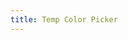 ```yaml
---
title: Temp Color Picker
---
```


<ha-temp-color-picker style="width: 400px"></ha-temp-color-picker>
